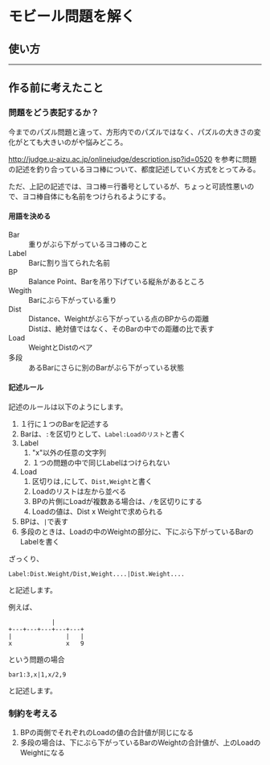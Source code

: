# モビール問題を解く

## 使い方

----

## 作る前に考えたこと

### 問題をどう表記するか？

今までのパズル問題と違って、方形内でのパズルではなく、パズルの大きさの変化がとても大きいのがや悩みどころ。

http://judge.u-aizu.ac.jp/onlinejudge/description.jsp?id=0520 を参考に問題の記述を釣り合っているヨコ棒について、都度記述していく方式をとってみる。

ただ、上記の記述では、ヨコ棒＝行番号としているが、ちょっと可読性悪いので、ヨコ棒自体にも名前をつけられるようにする。

#### 用語を決める

<dl>
<dt>Bar
  <dd>重りがぶら下がっているヨコ棒のこと
<dt>Label
  <dd> Barに割り当てられた名前
<dt>BP
  <dd> Balance Point、Barを吊り下げている縦糸があるところ
<dt>Wegith
  <dd>Barにぶら下がっている重り
<dt>Dist
  <dd>Distance、Weightがぶら下がっている点のBPからの距離
  <dd>Distは、絶対値ではなく、そのBarの中での距離の比で表す
<dt>Load
  <dd>WeightとDistのペア
<dt>多段
  <dd>あるBarにさらに別のBarがぶら下がっている状態
</dl>

#### 記述ルール
   
記述のルールは以下のようにします。

1. １行に１つのBarを記述する
1. Barは、`:`を区切りとして、`Label:Loadのリスト`と書く
1. Label
   1. "x"以外の任意の文字列
   1. １つの問題の中で同じLabelはつけられない
1. Load
   1. 区切りは`,`にして、`Dist,Weight`と書く
   1. Loadのリストは左から並べる
   1. BPの片側にLoadが複数ある場合は、`/`を区切りにする
   1. Loadの値は、Dist x Weightで求められる
1. BPは、`|`で表す
1. 多段のときは、Loadの中のWeightの部分に、下にぶら下がっているBarのLabelを書く


ざっくり、

```
Label:Dist.Weight/Dist,Weight....|Dist.Weight....
```

と記述します。


例えば、

````
            |
+---+---+---+---+---+
|               |   |
x               x   9
````

という問題の場合

```
bar1:3,x|1,x/2,9
```

と記述します。


### 制約を考える

1. BPの両側でそれぞれのLoadの値の合計値が同じになる
1. 多段の場合は、下にぶら下がっているBarのWeightの合計値が、上のLoadのWeightになる
